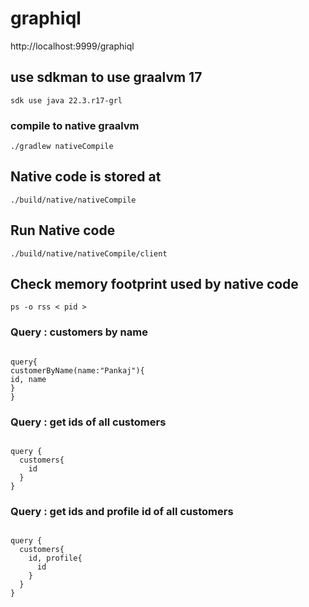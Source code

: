 # graphiql
http://localhost:9999/graphiql

## use sdkman to use graalvm 17
<code>sdk use java 22.3.r17-grl</code>

### compile to native graalvm
<code>./gradlew nativeCompile</code>

## Native code is stored at
<code>./build/native/nativeCompile</code>

## Run Native code
<code>./build/native/nativeCompile/client</code>

## Check memory footprint used by native code

<code>ps -o rss \< pid \></code>

### Query : customers by name
<code>
query{
customerByName(name:"Pankaj"){
id, name
}
}
</code>

### Query : get ids of all customers
<code>
query {
  customers{
    id
  }
}
</code>

### Query : get ids and profile id of all customers
<code>
query {
  customers{
    id, profile{
      id
    }
  }
}
</code>

